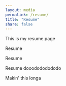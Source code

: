 ```yaml
---
layout: media
permalink: /resume/
title: "Resume"
share: false
---
```


This is my resume page

Resume

Resume

Resume dooodododododo

Makin' this longa
